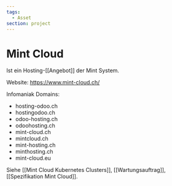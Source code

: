 ```yaml
---
tags:
  - Asset
section: project
---
```


# Mint Cloud

Ist ein Hosting-[[Angebot]] der Mint System.

Website: <https://www.mint-cloud.ch/>

Infomaniak Domains:

- hosting-odoo.ch
- hostingodoo.ch
- odoo-hosting.ch
- odoohosting.ch
- mint-cloud.ch
- mintcloud.ch
- mint-hosting.ch
- minthosting.ch
- mint-cloud.eu

Siehe [[Mint Cloud Kubernetes Clusters]], [[Wartungsauftrag]], [[Spezifikation Mint Cloud]].
